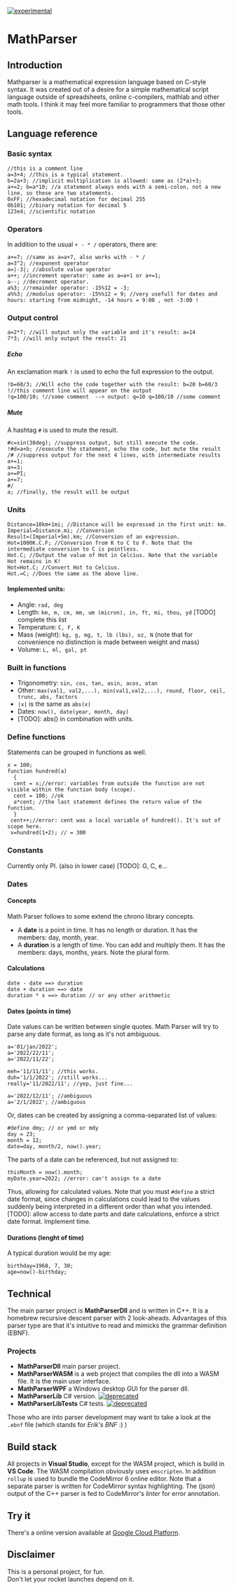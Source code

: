 [![experimental](http://badges.github.io/stability-badges/dist/experimental.svg)](http://github.com/badges/stability-badges)
# MathParser
## Introduction
Mathparser is a mathematical expression language based on C-style syntax.
It was created out of a desire for a simple mathematical script language outside of spreadsheets, online c-compilers, mathlab and other math tools.
I think it may feel more familiar to programmers that those other tools.

## Language reference

### Basic syntax
```
//this is a comment line
a=3+4; //this is a typical statement.
b=2a+3; //implicit multiplication is allowed: same as (2*a)+3;
a+=2; b=a*10; //a statement always ends with a semi-colon, not a new line, so these are two statements.
0xFF; //hexadecimal notation for decimal 255
0b101; //binary notation for decimal 5
123e4; //scientific notation
```
### Operators
In addition to the usual `+ - * /` operators, there are:
```
a+=7; //same as a=a+7, also works with - * /
a=3^2; //exponent operator
a=|-3|; //absolute value operator
a++; //increment operator: same as a=a+1 or a+=1;
a--; //decrement operator.
a%3; //remainder operator: -15%12 = -3;
a%%3; //modulus operator: -15%%12 = 9; //very usefull for dates and hours: starting from midnight, -14 hours = 9:00 , not -3:00 !
```
### Output control
```
a=2*7; //will output only the variable and it's result: a=14
7*3; //will only output the result: 21
```

##### Echo
An exclamation mark `!` is used to echo the full expression to the output.
```
!b=60/3; //Will echo the code together with the result: b=20 b=60/3
!//this comment line will appear on the output
!q=100/10; !//some comment  --> output: q=10 q=100/10 //some comment
```
##### Mute
A hashtag `#` is used to mute the result.
```
#c=sin(30deg); //suppress output, but still execute the code.
!#d=a+b; //execute the statement, echo the code, but mute the result
/# //suppress output for the next 4 lines, with intermediate results
a+=1;
a+=3;
a+=PI;
a+=7;
#/
a; //finally, the result will be output
```
### Units
```
Distance=10km+1mi; //Distance will be expressed in the first unit: km.
Imperial=Distance.mi; //Conversion
Result=(Imperial+5m).km; //Conversion of an expression.
Hot=1000K.C.F; //Conversion from K to C to F. Note that the intermediate conversion to C is pointless.
Hot.C; //Output the value of Hot in Celcius. Note that the variable Hot remains in K!
Hot=Hot.C; //Convert Hot to Celcius.
Hot.=C; //Does the same as the above line.

```
#### Implemented units:
* Angle: `rad, deg`
* Length: `km, m, cm, mm, um (micron), in, ft, mi, thou, yd` [TODO] complete this list
* Temperature: `C, F, K`
* Mass (weight): `kg, g, mg, t, lb (lbs), oz, N` (note that for convenience no distinction is made between weight and mass)
* Volume: `L, ml, gal, pt`

### Built in functions
* Trigonometry: `sin, cos, tan, asin, acos, atan`
* Other: `max(val1, val2,...), min(val1,val2,...), round, floor, ceil, trunc, abs, factors`
* `|x|` is the same as `abs(x)`
* Dates: `now(), date(year, month, day)`
* [TODO]: abs() in combination with units.

### Define functions
Statements can be grouped in functions as well.
```
x = 100;
function hundred(a)
  {
  cent = x;//error: variables from outside the function are not visible within the function body (scope).
  cent = 100; //ok
  a*cent; //the last statement defines the return value of the function.
  }
 cent++;//error: cent was a local variable of hundred(). It's out of scope here.
 x=hundred(1+2); // = 300
```
### Constants
Currently only PI. (also in lower case)
[TODO]: G, C, e...

### Dates
#### Concepts
Math Parser follows to some extend the chrono library concepts.
* A **date** is a point in time. It has no length or duration. It has the members: day, month, year.
* A **duration** is a length of time. You can add and multiply them. It has the members: days, months, years. Note the plural form.
#### Calculations
```
date - date ==> duration
date + duration ==> date
duration * x ==> duration // or any other arithmetic
```
#### Dates (points in time)
Date values can be written between single quotes.
Math Parser will try to parse any date format, as long as it's not ambiguous.
```
a='01/jan/2022'; 
a='2022/22/11'; 
a='2022/11/22'; 

meh='11/11/11'; //this works.
duh='1/1/2022'; //still works...
really='11/2022/11'; //yep, just fine...

a='2022/12/11'; //ambiguous
a='2/1/2022'; //ambiguous
```
Or, dates can be created by assigning a comma-separated list of values:
```
#define dmy; // or ymd or mdy
day = 23;
month = 12;
date=day, month/2, now().year;
```
The parts of a date can be referenced, but not assigned to:
```
thisMonth = now().month;
myDate.year=2022; //error: can't assign to a date
```
Thus, allowing for calculated values.
Note that you must `#define` a strict date format, since changes in calculations could lead to the values suddenly being interpreted in a different order than what you intended.
[TODO]: allow access to date parts and date calculations, enforce a strict date format. Implement time.

#### Durations (lenght of time)
A typical duration would be my age:
```
birthday=1968, 7, 30;
age=now()-birthday;
```
## Technical
The main parser project is **MathParserDll** and is written in C++. It is a homebrew recursive descent parser with 2 look-aheads. Advantages of this parser type are that it's intuitive to read and mimicks the grammar definition (EBNF).

### Projects
* **MathParserDll** main parser project.
* **MathParserWASM** is a web project that compiles the dll into a WASM file. It is the main user interface.
* **MathParserWPF** a Windows desktop GUI for the parser dll. 
* **MathParserLib** C# version. [![deprecated](http://badges.github.io/stability-badges/dist/deprecated.svg)](http://github.com/badges/stability-badges)
* **MathParserLibTests** C# tests. [![deprecated](http://badges.github.io/stability-badges/dist/deprecated.svg)](http://github.com/badges/stability-badges)

Those who are into parser development may want to take a look at the `.ebnf` file (which stands for *Erik's BNF* :) )

## Build stack
All projects in **Visual Studio**, except for the WASM project, which is build in **VS Code**.
The WASM compilation obviously uses `emscripten`.
In addition `rollup` is used to bundle the CodeMirror 6 online editor.
Note that a separate parser is written for CodeMirror syntax highlighting.
The (json) output of the C++ parser is fed to CodeMirror's *linter* for error annotation.
## Try it
There's a online version available at [Google Cloud Platform](https://storage.googleapis.com/mathparser/index.html).

## Disclaimer
This is a personal project, for fun.  
Don't let your rocket launches depend on it.

